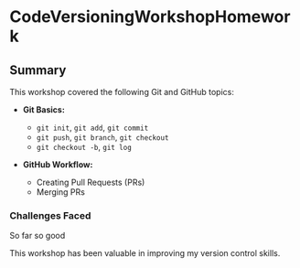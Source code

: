 # CodeVersioningWorkshopHomework

## Summary

This workshop covered the following Git and GitHub topics:

- **Git Basics:**
  - `git init`, `git add`, `git commit`
  - `git push`, `git branch`, `git checkout`
  - `git checkout -b`, `git log`

- **GitHub Workflow:**
  - Creating Pull Requests (PRs)
  - Merging PRs

### Challenges Faced

So far so good


This workshop has been valuable in improving my version control skills.
